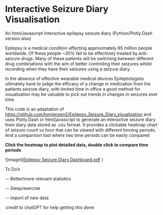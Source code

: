 # Interactive Seizure Diary Visualisation
An html/Javascript Interactive epilepsy seizure diary (Python/Plotly.Dash version also)

Epilepsy is a medical condition affecting approximately 65 million people worldwide.  Of these people ~30% fail to be effectively treated by anti-seizure drugs.  Many of these patients will be switching between different drug combinations with the aim of better controlling their seizures whilst recording when they have their seizures using a seizure diary.

In the absence of effective wearable medical devices Epileptologists ultimately have to judge the efficacy of a change in medication from the patients seizure diary, with limited time in office a good method for visualisation may be valuable to pick out trends in changes in seizures over time. 

This code is an adaptation of https://github.com/tomjensen2/Epilepsy_Seizure_Diary_visualisation and uses Plotly.Dash or html/javascript to generate an interactive seizure diary from diary data stored as .csv format.  It provides a clickable heatmap chart of seizure count vs hour that can be viewed with different binning periods.  And a comparison tool where two time periods can be easily compared 

<strong>Click the heatmap to plot detailed data, double click to compare time periods</strong>

![image]([Epilepsy Seizure Diary Dashboard.pdf](https://github.com/user-attachments/files/19132181/Epilepsy.Seizure.Diary.Dashboard.pdf)
)

To Do’s

-- Better/more relevant statistics

-- Sleep/exercise

-- import of new data

:credit to chatGPT for help getting this done 
